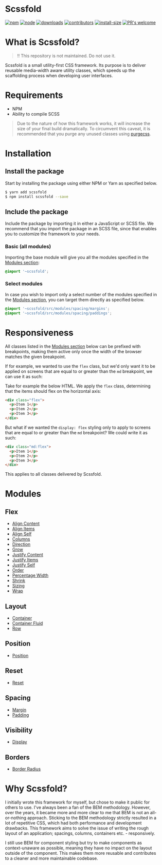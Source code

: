 # Scssfold

[![npm][npm]][npm-url]
[![node][node]][node-url]
[![downloads][downloads]][downloads-url]
[![contributors][contributors]][contributors-url]
[![install-size][install-size]][install-size-url]
[![PR's welcome][prs]][prs-url]

# What is Scssfold?

> ‼️ This repository is not maintained. Do not use it.

Scssfold is a small utility-first CSS framework. Its purpose is to deliver reusable media-width aware
utility classes, which speeds up the scaffolding process when developing user interfaces.

# Requirements

- NPM
- Ability to compile SCSS

> Due to the nature of how this framework works, it will increase the size of your final build dramatically.
> To circumvent this caveat, it is recommended that you purge any unused classes using [purgecss](/).

# Installation

## Install the package

Start by installing the package using either NPM or Yarn as specified below.

```bash
$ yarn add scssfold
$ npm install scssfold --save
```

## Include the package

Include the package by importing it in either a JavaScript or SCSS file. We recommend that you 
import the package in an SCSS file, since that enables you to customize the framework to your needs.

### Basic (all modules)

Importing the base module will give you all the modules specified in the [Modules section](#Modules):

```scss
@import '~scssfold';
```
### Select modules

In case you wish to import only a select number of the modules specified in the
[Modules section](#Modules), you can target them directly as specified below.

```scss
@import '~scssfold/src/modules/spacing/margins';
@import '~scssfold/src/modules/spacing/paddings';
```

# Responsiveness

All classes listed in the [Modules section](#Modules) below can be prefixed with breakpoints, making them active only once the width of the browser matches the given breakpoint.

If for example, we wanted to use the `flex` class, but we'd only want it to be applied on screens that are equal to or greater than the `md` breakpoint, we can use it as such:

Take for example the below HTML. We apply the `flex` class, determining that the items should flex on the horizontal axis:

```html
<div class="flex">
  <p>Item 1</p>
  <p>Item 2</p>
  <p>Item 3</p>
</div>
```

But what if we wanted the `display: flex` styling only to apply to screens that are equal to or greater than the `md` breakpoint? We could write it as such:

```html
<div class="md:flex">
  <p>Item 1</p>
  <p>Item 2</p>
  <p>Item 3</p>
</div>
```

This applies to all classes delivered by Scssfold.

# Modules

## Flex

- [Align Content](src/modules/flex/align-content.md)
- [Align Items](src/modules/flex/align-items.md)
- [Align Self](src/modules/flex/align-self.md)
- [Columns](src/modules/flex/columns.md)
- [Direction](src/modules/flex/direction.md)
- [Grow](src/modules/flex/grow.md)
- [Justify Content](src/modules/flex/justify-content.md)
- [Justify Items](src/modules/flex/justify-items.md)
- [Justify Self](src/modules/flex/justify-self.md)
- [Order](src/modules/flex/order.md)
- [Percentage Width](src/modules/flex/percentage.md)
- [Shrink](src/modules/flex/shrink.md)
- [Sizing](src/modules/flex/sizing.md)
- [Wrap](src/modules/flex/wrap.md)


## Layout
- [Container](src/modules/layout/container.md)
- [Container Fluid](src/modules/layout/container-fluid.md)
- [Row](src/modules/layout/row.md)

## Position

- [Position](src/modules/position/position.md)

## Reset

- [Reset](src/modules/reset/reset.md)

## Spacing

- [Margin](src/modules/spacing/margins.md)
- [Padding](src/modules/spacing/margins.md)

## Visibility

- [Display](src/modules/visibility/display.md)

## Borders

- [Border Radius](src/modules/borders/border-radius.md)

# Why Scssfold?

I initially wrote this framework for myself, but chose to make it public for others to use. I've always been a fan of the BEM methodology. However, over the years, it became more and more clear to me that BEM is not an all-or-nothing approach. Sticking to the BEM methodology strictly resulted in a lot of repetitive CSS, which had both performance and development drawbacks. This framework aims to solve the issue of writing the rough layout of an application; spacings, columns, containers etc. - responsively.

I still use BEM for component styling but try to make components as context-unaware as possible, meaning they have no impact on the layout outside of the component. This makes them more reusable and contributes to a cleaner and more maintainable codebase.

[contributors]: https://img.shields.io/github/contributors/erpedersen/scssfold.svg
[contributors-url]: https://github.com/erpedersen/scssfold/graphs/contributors
[downloads]: https://img.shields.io/npm/dm/scssfold.svg
[downloads-url]: https://img.shields.io/npm/dm/scssfold.svg
[install-size]: https://packagephobia.com/badge?p=webpack
[install-size-url]: https://packagephobia.com/result?p=webpack
[npm]: https://img.shields.io/npm/v/scssfold.svg
[npm-url]: https://npmjs.com/package/scssfold
[node]: https://img.shields.io/node/v/scssfold.svg
[node-url]: https://nodejs.org
[tests]: https://img.shields.io/travis/erpedersen/scssfold/master.svg
[tests-url]: https://travis-ci.org/erpedersen/scssfold
[prs]: https://img.shields.io/badge/PRs-welcome-brightgreen.svg
[prs-url]: https://github.com/ERPedersen/scssfold/pulls
[builds-url]: https://ci.appveyor.com/project/sokra/webpack/branch/master
[builds]: https://ci.appveyor.com/api/projects/status/github/webpack/webpack?svg=true
[builds2]: https://dev.azure.com/webpack/webpack/_apis/build/status/webpack.webpack
[builds2-url]: https://dev.azure.com/webpack/webpack/_build/latest?definitionId=3
[licenses-url]: https://app.fossa.io/projects/git%2Bhttps%3A%2F%2Fgithub.com%2Fwebpack%2Fwebpack?ref=badge_shield
[licenses]: https://app.fossa.io/api/projects/git%2Bhttps%3A%2F%2Fgithub.com%2Fwebpack%2Fwebpack.svg?type=shield
[cover]: https://img.shields.io/coveralls/webpack/webpack.svg
[cover-url]: https://coveralls.io/r/webpack/webpack/
